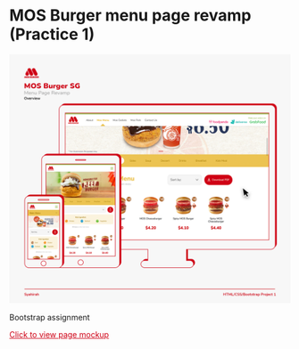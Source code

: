 # MOS Burger menu page revamp (Practice 1)

<img src="readme-img.png">


Bootstrap assignment

<a href="https://harihaysrun.github.io/mos-burger-revamp-practice/" style="color:#CF0015;">Click to view page mockup</a>